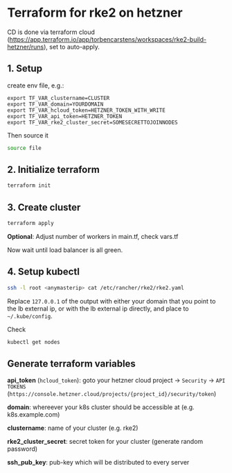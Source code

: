 # Terraform for rke2 on hetzner

CD is done via terraform cloud (https://app.terraform.io/app/torbencarstens/workspaces/rke2-build-hetzner/runs), set to auto-apply.

## 1. Setup
create env file, e.g.:

```
export TF_VAR_clustername=CLUSTER
export TF_VAR_domain=YOURDOMAIN
export TF_VAR_hcloud_token=HETZNER_TOKEN_WITH_WRITE
export TF_VAR_api_token=HETZNER_TOKEN
export TF_VAR_rke2_cluster_secret=SOMESECRETTOJOINNODES
```

Then source it
```bash
source file
```

## 2. Initialize terraform
```bash
terraform init
```

## 3. Create cluster
```bash
terraform apply
```

**Optional**: Adjust number of workers in main.tf, check vars.tf

Now wait until load balancer is all green.

## 4. Setup kubectl
```bash
ssh -l root <anymasterip> cat /etc/rancher/rke2/rke2.yaml
```

Replace `127.0.0.1` of the output with either your domain that you point to the lb external ip, or with the lb external ip directly, and place to `~/.kube/config`.

Check
```bash
kubectl get nodes
```

## Generate terraform variables

**api_token** (`hcloud_token`): goto your hetzner cloud project -> `Security` -> `API TOKENS` (`https://console.hetzner.cloud/projects/{project_id}/security/token`)

**domain**: whereever your k8s cluster should be accessible at (e.g. k8s.example.com)

**clustername**: name of your cluster (e.g. rke2)

**rke2_cluster_secret**: secret token for your cluster (generate random password)

**ssh_pub_key**: pub-key which will be distributed to every server

